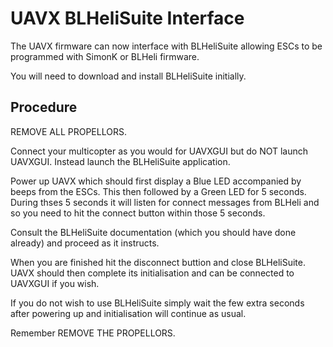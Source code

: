# UAVX BLHeliSuite Interface #

The UAVX firmware can now interface with BLHeliSuite allowing ESCs to be programmed with SimonK or BLHeli firmware. 

You will need to download and install BLHeliSuite initially.

## Procedure ##

REMOVE ALL PROPELLORS.

Connect your multicopter as you would for UAVXGUI but do NOT launch UAVXGUI. Instead launch the BLHeliSuite application.

Power up UAVX which should first display a Blue LED accompanied by beeps from the ESCs. This then followed by a Green LED for 5 seconds. During thses 5 seconds it will listen for connect messages from BLHeli 
and so you need to hit the connect button within those 5 seconds. 

Consult the BLHeliSuite documentation (which you should have done already) and proceed as it instructs.

When you are finished hit the disconnect buttion and close BLHeliSuite. UAVX should then complete its initialisation and can be connected to UAVXGUI if you wish.

If you do not wish to use BLHeliSuite simply wait the few extra seconds after powering up and initialisation will continue as usual.

Remember REMOVE THE PROPELLORS. 